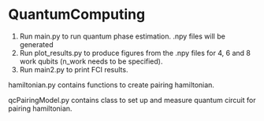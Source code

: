 # QuantumComputing

1. Run main.py to run quantum phase estimation. .npy files will be generated
2. Run plot_results.py to produce figures from the .npy files for 4, 6 and 8 work qubits (n_work needs to be specified).
3. Run main2.py to print FCI results.


hamiltonian.py contains functions to create pairing hamiltonian.

qcPairingModel.py contains class to set up and measure quantum circuit for pairing hamiltonian.

